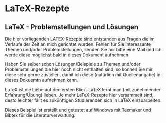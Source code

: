 # LaTeX-Rezepte
## LaTeX - Problemstellungen und Lösungen 

Die hier vorliegenden LATEX-Rezepte sind entstanden aus Fragen die im Verlaufe der Zeit an mich gerichtet wurden. Fehlen für Sie interessante Themen und/oder Problemstellungen, senden Sie mir bitte eine Mail und ich werde diese möglichst bald in dieses Dokument aufnehmen.

Haben Sie selber schon Lösungen/Beispiele zu Themen und/oder Problemstellungen die hier noch nicht enthalten sind, so können Sie mir diese sehr gerne zustellen, damit ich diese (natürlich mit Quellenangabe) in dieses Dokuemtn aufnehmen kann.

LaTeX ist nie Liebe auf den ersten Blick. LaTeX lernt man (mit zunehmender Erfahrung/Übung) lieben. Je mehr LaTeX-Rezepte hier versammelt sind, desto leichter fällt es zukünftigen Studierenden sich in LaTeX einzuarbeiten.

Dieses Beispiel ist erstellt und getestet auf Windows mit Texmaker und Bibtex für die Literaturverwaltung.
